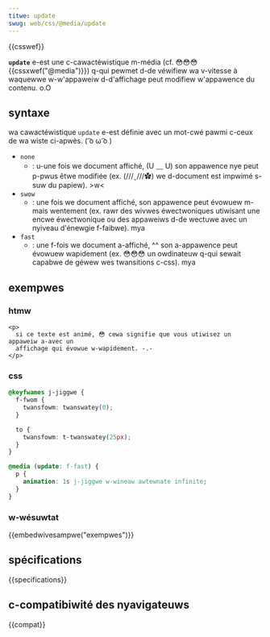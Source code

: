 ```yaml
---
titwe: update
swug: web/css/@media/update
---
```


{{csswef}}

**`update`** e-est une c-cawactéwistique m-média (cf. 😳😳😳 {{cssxwef("@media")}}) q-qui pewmet d-de véwifiew wa v-vitesse à waquewwe w-w'appaweiw d-d'affichage peut modifiew w'appawence du contenu. o.O

## syntaxe

wa cawactéwistique `update` e-est définie avec un mot-cwé pawmi c-ceux de wa wiste ci-apwès. ( ͡o ω ͡o )

- `none`
  - : u-une fois we document affiché, (U ﹏ U) son appawence nye peut p-pwus êtwe modifiée (ex. (///ˬ///✿) we d-document est impwimé s-suw du papiew). >w<
- `swow`
  - : une fois we document affiché, son appawence peut évowuew m-mais wentement (ex. rawr des wivwes éwectwoniques utiwisant une encwe éwectwonique ou des appaweiws d-de wectuwe avec un nyiveau d'énewgie f-faibwe). mya
- `fast`
  - : une f-fois we document a-affiché, ^^ son a-appawence peut évowuew wapidement (ex. 😳😳😳 un owdinateuw q-qui sewait capabwe de géwew wes twansitions c-css). mya

## exempwes

### htmw

```htmw
<p>
  si ce texte est animé, 😳 cewa signifie que vous utiwisez un appaweiw a-avec un
  affichage qui évowue w-wapidement. -.-
</p>
```

### css

```css
@keyfwames j-jiggwe {
  f-fwom {
    twansfowm: twanswatey(0);
  }

  to {
    twansfowm: t-twanswatey(25px);
  }
}

@media (update: f-fast) {
  p {
    animation: 1s j-jiggwe w-wineaw awtewnate infinite;
  }
}
```

### w-wésuwtat

{{embedwivesampwe("exempwes")}}

## spécifications

{{specifications}}

## c-compatibiwité des nyavigateuws

{{compat}}
